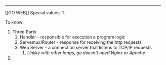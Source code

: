 ***
[[GO WEB]]
Special values:
1. 

To know:
1. Three Parts: 
	1. Handler - responsible for execution a program logic
	2. Servemux/Router -  response for receiving the http requests 
	3. Web Server - a connection server that listens to TCP/IP requests 
		1. *Unlike with other langs, go doesn't need Nginx or Apache* 
2. 